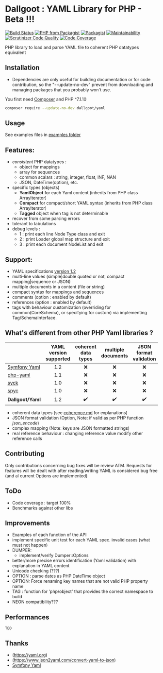 # Dallgoot : YAML Library for PHP - Beta !!!

[![Build Status](https://travis-ci.org/dallgoot/yaml.svg?branch=master)](https://travis-ci.org/dallgoot/yaml) [![PHP from Packagist](https://img.shields.io/packagist/php-v/dallgoot/yaml)](https://packagist.org/packages/dallgoot/yaml) [![Packagist](https://img.shields.io/packagist/dt/dallgoot/yaml)](https://packagist.org/packages/dallgoot/yaml)
[![Maintainability](https://api.codeclimate.com/v1/badges/dfae4b8e665a1d728e3d/maintainability)](https://codeclimate.com/github/dallgoot/yaml/maintainability) [![Scrutinizer Code Quality](https://scrutinizer-ci.com/g/dallgoot/yaml/badges/quality-score.png?b=master)](https://scrutinizer-ci.com/g/dallgoot/yaml/?branch=master)
[![Code Coverage](https://scrutinizer-ci.com/g/dallgoot/yaml/badges/coverage.png?b=master)](https://scrutinizer-ci.com/g/dallgoot/yaml/?branch=master)

PHP library to load and parse YAML file to coherent PHP datatypes equivalent

## Installation

- Dependencies are only useful for building documentation or for code contribution, so the "--update-no-dev" prevent from downloading and managing packages that you probably won't use.

You first need [Composer](https://getcomposer.org/) and PHP ^7.1.10

```bash
composer require --update-no-dev dallgoot/yaml
```

## Usage

See examples files in [examples folder](./examples)

## Features:

- *consistent* PHP datatypes :
  - object for mappings
  - array for sequences
  - common scalars : string, integer, float, INF, NAN
  - JSON, DateTime(option), etc.
- specific types (objects)
  - **YamlObject** for each Yaml content (inherits from PHP class ArrayIterator)
  - **Compact** for compact/short YAML syntax (inherits from PHP class ArrayIterator)
  - **Tagged** object when tag is not determinable
- recover from some parsing errors
- tolerant to tabulations
- debug levels :
  - 1 : print each line Node Type class and exit
  - 2 : print Loader global map structure and exit
  - 3 : print each document NodeList and exit

## Support:

- YAML specifications [version 1.2](http://yaml.org/spec/1.2/spec.html)
- multi-line values (simple|double quoted or not, compact mapping|sequence or JSON)
- multiple documents in a content (file or string)
- compact syntax for mappings and sequences
- comments (option : enabled by default)
- references (option : enabled by default)
- tags with behaviour customization (overriding for common(CoreSchema), or specifying for custom) via implementing Tag/SchemaInterface.

## What's different from other PHP Yaml libraries ?

|                                                                      | YAML version supported | coherent data types | multiple documents | JSON format validation | complex mapping | real reference behaviour | custom tags handling |
| -------------------------------------------------------------------- |:----------------------:|:-------------------:|:------------------:|:----------------------:|:---------------:|:------------------------:|:--------------------:|
| [Symfony Yaml](https://symfony.com/doc/current/components/yaml.html) | 1.2                    | ❌                   | ❌                  | ❌                      | ❌               | ❌                        | ❌                    |
| [php-yaml](https://pecl.php.net/package/yaml)                        | 1.1                    | ❌                   | ❌                  | ❌                      | ❌               | ❌                        | ❌                    |
| [syck](http://pecl.php.net/package/syck)                             | 1.0                    | ❌                   | ❌                  | ❌                      | ❌               | ❌                        | ❌                    |
| [spyc](https://github.com/mustangostang/spyc)                        | 1.0                    | ❌                   | ❌                  | ❌                      | ❌               | ❌                        | ❌                    |
| **Dallgoot/Yaml**                                                    | 1.2                    | ✔️                  | ✔️                 | ✔️                     | ✔️              | ✔️                       | ✔️                   |

- coherent data types (see [coherence.md](./documentation/coherence.md) for explanations)
- JSON format validation (Option, Note: if valid as per PHP function *json_encode*)
- complex mapping (Note: keys are JSON formatted strings)
- real reference behaviour : changing reference value modify other reference calls

## Contributing

  Only contributions concerning bug fixes will be review ATM.
  Requests for features will be dealt with after reading/writing YAML is considered bug free (and al current Options are implemented)

## ToDo

- Code coverage : target 100%
- Benchmarks against other libs

## Improvements

- Examples of each function of the API
- implement specific unit test for each YAML spec. invalid cases (what must not happen)
- DUMPER:
  - implement/verify Dumper::Options
- better/more precise errors identification (Yaml validation) with explanation in YAML content
- Unicode checking (???)
- OPTION : parse dates as PHP DateTime object
- OPTION: Force renaming key names that are not valid PHP property name
- TAG : function for 'php/object' that provides the correct namespace to build
- NEON compatibility???

## Performances

    TBD

## Thanks

- (https://yaml.org)
- (https://www.json2yaml.com/convert-yaml-to-json)
- [Symfony Yaml](https://symfony.com/doc/current/components/yaml.html)
